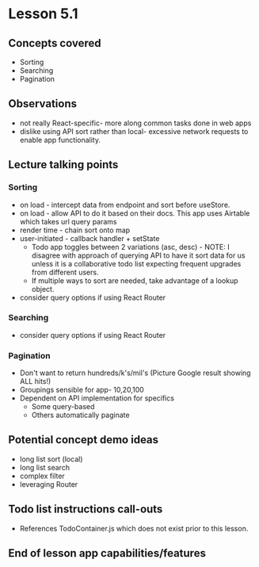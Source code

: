 # Lesson 5.1

## Concepts covered

- Sorting
- Searching
- Pagination

## Observations

- not really React-specific- more along common tasks done in web apps
- dislike using API sort rather than local- excessive network requests to enable app functionality.

## Lecture talking points

### Sorting

- on load - intercept data from endpoint and sort before useStore.
- on load - allow API to do it based on their docs. This app uses Airtable which takes url query params
- render time - chain sort onto map
- user-initiated - callback handler + setState
  - Todo app toggles between 2 variations (asc, desc) - NOTE: I disagree with approach of querying API to have it sort data for us unless it is a collaborative todo list expecting frequent upgrades from different users.
  - If multiple ways to sort are needed, take advantage of a lookup object.
- consider query options if using React Router

### Searching

- consider query options if using React Router

### Pagination

- Don't want to return hundreds/k's/mil's (Picture Google result showing ALL hits!)
- Groupings sensible for app- 10,20,100
- Dependent on API implementation for specifics
  - Some query-based
  - Others automatically paginate

## Potential concept demo ideas

- long list sort (local)
- long list search
- complex filter
- leveraging Router

## Todo list instructions call-outs

- References TodoContainer.js which does not exist prior to this lesson.

## End of lesson app capabilities/features

